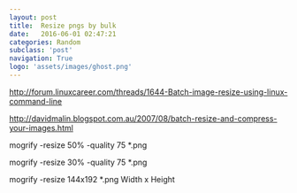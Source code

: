 ```yaml
---
layout: post
title:  Resize pngs by bulk
date:   2016-06-01 02:47:21
categories: Random
subclass: 'post'
navigation: True
logo: 'assets/images/ghost.png'
---
```


http://forum.linuxcareer.com/threads/1644-Batch-image-resize-using-linux-command-line

http://davidmalin.blogspot.com.au/2007/08/batch-resize-and-compress-your-images.html

mogrify -resize 50% -quality 75 *.png

mogrify -resize 30% -quality 75 *.png

mogrify -resize 144x192 *.png
Width x Height
